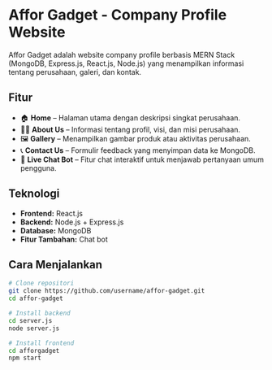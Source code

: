 # Affor Gadget - Company Profile Website

Affor Gadget adalah website company profile berbasis MERN Stack (MongoDB, Express.js, React.js, Node.js) yang menampilkan informasi tentang perusahaan, galeri, dan kontak.

## Fitur

- 🏠 **Home** – Halaman utama dengan deskripsi singkat perusahaan.
- 👨‍💼 **About Us** – Informasi tentang profil, visi, dan misi perusahaan.
- 🖼️ **Gallery** – Menampilkan gambar produk atau aktivitas perusahaan.
- 📞 **Contact Us** – Formulir feedback yang menyimpan data ke MongoDB.
- 💬 **Live Chat Bot** – Fitur chat interaktif untuk menjawab pertanyaan umum pengguna.

## Teknologi

- **Frontend:** React.js
- **Backend:** Node.js + Express.js
- **Database:** MongoDB
- **Fitur Tambahan:** Chat bot 

## Cara Menjalankan

```bash
# Clone repositori
git clone https://github.com/username/affor-gadget.git
cd affor-gadget

# Install backend
cd server.js
node server.js

# Install frontend
cd afforgadget
npm start
